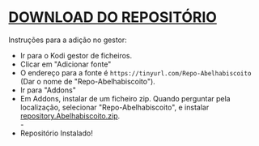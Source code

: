 # <a href="repository.Abelhabiscoito.zip">DOWNLOAD DO REPOSITÓRIO</a>

Instruções para a adição no gestor:


<p align="left">
  <ul>
    <li>Ir para o Kodi gestor de ficheiros.</li>
    <li>Clicar em "Adicionar fonte"</li>
    <li>O endereço para a fonte é <code>https://tinyurl.com/Repo-Abelhabiscoito</code> (Dar o nome de "Repo-Abelhabiscoito").</li>
    <li>Ir para "Addons"</li>
    <li>Em Addons, instalar de um ficheiro zip. Quando perguntar pela localização, selecionar "Repo-Abelhabiscoito", e instalar <a href="repository.Abelhabiscoito.zip">repository.Abelhabiscoito.zip</a>.</li>
    -
    <li>Repositório Instalado!</li>
    
</ul>

                                      
                                       

</p>

